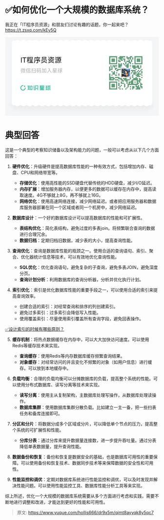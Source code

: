 # ✅如何优化一个大规模的数据库系统？

我正在「IT程序员资源」和朋友们讨论有趣的话题，你⼀起来吧？
https://t.zsxq.com/kEy5Q

![image-20240821150133341](✅如何优化一个大规模的数据库系统？.assets/image-20240821150133341.png)


# 典型回答
这是一个典型的考察知识储备以及架构能力的问题，一般可以考虑从以下几个方面回答：

1. **硬件优化**：升级硬件是提高数据库性能的一种有效方式，包括增加内存、磁盘、CPU和网络带宽等。
   - **存储优化**：使用高性能的SSD硬盘代替传统的HDD硬盘，减少I/O延迟。
   - **内存扩展**：增加服务器内存，以便更多的数据可以缓存在内存中，提高读取速度。4G不够就上8G，再不够就上16G。
   - **网络优化**：使用高速网络连接，减少网络延迟。或者把应用服务器和数据库服务器部署在同一个区域或者同一个机房中，减少网络延迟。

2. **数据库设计**：一个好的数据库设计可以提高数据库的性能和可扩展性。
   - **表结构优化**：简化表结构，避免过度的多表join。将频繁联合查询的数据进行合理冗余。
   - **数据归档**：定期归档旧数据，减少表的大小，提高查询性能。

3. **查询优化**：查询是数据库性能的瓶颈之一。使用合适的查询语句、索引、聚合、优化器统计信息等技术，可以有效地优化查询性能。
   - **SQL优化**：优化查询语句，避免复杂的子查询，避免多表JOIN，避免深度分页。
   - **查询计划分析**：利用数据库的查询分析器，分析并优化执行计划。

4. **索引优化**：索引是优化数据库性能的重要手段之一，可以使用合适的索引来提高查询效率。
   - 创建合适的索引：对经常查询和排序的列创建索引。
   - 避免过多索引：过多索引会降低写入性能。
   - 使用覆盖索引：尽量使用索引覆盖所有查询字段，避免回表操作。

[✅设计索引的时候有哪些原则？](https://www.yuque.com/hollis666/dr9x5m/ygxb9f?view=doc_embed)

5. **缓存机制**：将热点数据缓存在内存中，可以大大加快访问速度。可以使用Redis等缓存技术来实现。
   - **查询缓存**：使用Redis等内存数据库缓存频繁查询结果。
   - **对象缓存**：对经常访问的并且变化不频繁的对象（如用户信息）进行缓存。可以放到本地缓存中。

6. **负载均衡**：合理的负载均衡可以分摊数据库的负载，提高整个系统的性能。可以使用分布式数据库、读写分离等技术来实现。
   - **读写分离**：使用主从复制架构，主数据库处理写操作，从数据库处理读操作。
   - **数据库集群**：使用数据库集群分散负载。比如建立一主一备，把一些扫表任务和备库连接即可。

7. **分区和分片**：将数据分成多个区域或分片，可以降低单个节点的压力，提高整个系统的可扩展性和性能。
   - **分库分表**：通过分库来提升数据量连接数，进一步提升吞吐量。通过分表降低单表数据量，提升查询性能。

8. **数据备份和恢复**：备份和恢复是数据安全的基础，也是数据库可用性的重要保障。可以使用备份和恢复技术、数据同步技术等来保障数据的安全性和可用性。

9. **性能监控和调优**：定期对数据库系统进行性能监控和调优，可以及时发现并解决性能问题。可以使用性能监控工具、数据库性能分析工具等来实现。

综上所述，优化一个大规模的数据库系统需要从多个方面进行考虑和实践，需要不断地进行调整和改进，才能达到更好的性能和可用性。


> 原文: <https://www.yuque.com/hollis666/dr9x5m/qimt8ayyqk8y5qc7>